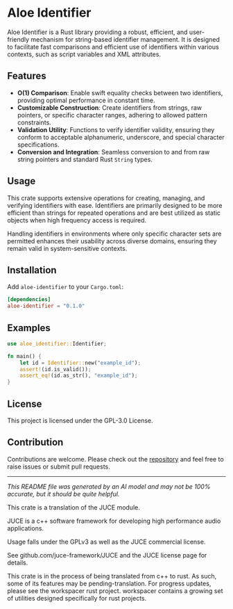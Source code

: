# Aloe Identifier

Aloe Identifier is a Rust library providing a robust, efficient, and user-friendly mechanism for string-based identifier management. It is designed to facilitate fast comparisons and efficient use of identifiers within various contexts, such as script variables and XML attributes.

## Features

- **O(1) Comparison**: Enable swift equality checks between two identifiers, providing optimal performance in constant time.
- **Customizable Construction**: Create identifiers from strings, raw pointers, or specific character ranges, adhering to allowed pattern constraints.
- **Validation Utility**: Functions to verify identifier validity, ensuring they conform to acceptable alphanumeric, underscore, and special character specifications.
- **Conversion and Integration**: Seamless conversion to and from raw string pointers and standard Rust `String` types.

## Usage

This crate supports extensive operations for creating, managing, and verifying identifiers with ease. Identifiers are primarily designed to be more efficient than strings for repeated operations and are best utilized as static objects when high frequency access is required.

Handling identifiers in environments where only specific character sets are permitted enhances their usability across diverse domains, ensuring they remain valid in system-sensitive contexts.

## Installation

Add `aloe-identifier` to your `Cargo.toml`:

```toml
[dependencies]
aloe-identifier = "0.1.0"
```

## Examples

```rust
use aloe_identifier::Identifier;

fn main() {
    let id = Identifier::new("example_id");
    assert!(id.is_valid());
    assert_eq!(id.as_str(), "example_id");
}
```

## License

This project is licensed under the GPL-3.0 License.

## Contribution

Contributions are welcome. Please check out the [repository](https://github.com/klebs6/aloe-rs) and feel free to raise issues or submit pull requests.

---

*This README file was generated by an AI model and may not be 100% accurate, but it should be quite helpful.*

This crate is a translation of the JUCE module.

JUCE is a c++ software framework for developing high performance audio applications.

Usage falls under the GPLv3 as well as the JUCE commercial license.

See github.com/juce-framework/JUCE and the JUCE license page for details.

This crate is in the process of being translated from c++ to rust. As such, some of its features may be pending-translation. For progress updates, please see the workspacer rust project. workspacer contains a growing set of utilities designed specifically for rust projects.
